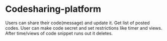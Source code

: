 # Codesharing-platform
Users can share their code(message) and update it. Get list of posted codes. User can make code secret and set restrictions like timer and views. After time/views of code snippet runs out it deletes. 
